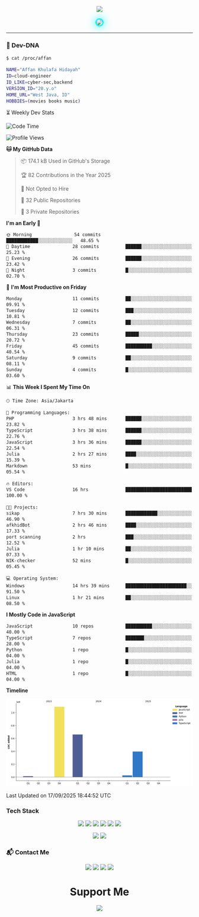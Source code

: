 <div align="center">
  <img src="https://capsule-render.vercel.app/api?type=waving&color=gradient&height=180&section=header&text=Affan&fontSize=60&fontAlignY=35&desc=Cloud%20%7C%20Cyber-Sec%20%7C%20Backend&descAlignY=55"/>
</div>

<p align="center">
  <img src="https://github.com/akhfhid.png" width="160" style="border-radius:50%;border:3px solid #00f5ff;box-shadow:0 0 25px #00f5ff"/>
</p>

---

### 🧪 Dev-DNA

```sh
$ cat /proc/affan
```
```bash
NAME="Affan Khulafa Hidayah"
ID=cloud-engineer
ID_LIKE=cyber-sec,backend
VERSION_ID="20.y.o"
HOME_URL="West Java, ID"
HOBBIES=(movies books music)
```
⏳ Weekly Dev Stats

<!--START_SECTION:waka-->
![Code Time](http://img.shields.io/badge/Code%20Time-23%20hrs%207%20mins-blue)

![Profile Views](http://img.shields.io/badge/Profile%20Views-196-blue)

**🐱 My GitHub Data** 

> 📦 174.1 kB Used in GitHub's Storage 
 > 
> 🏆 82 Contributions in the Year 2025
 > 
> 🚫 Not Opted to Hire
 > 
> 📜 32 Public Repositories 
 > 
> 🔑 3 Private Repositories 
 > 
**I'm an Early 🐤** 

```text
🌞 Morning                54 commits          ████████████░░░░░░░░░░░░░   48.65 % 
🌆 Daytime                28 commits          ██████░░░░░░░░░░░░░░░░░░░   25.23 % 
🌃 Evening                26 commits          ██████░░░░░░░░░░░░░░░░░░░   23.42 % 
🌙 Night                  3 commits           █░░░░░░░░░░░░░░░░░░░░░░░░   02.70 % 
```
📅 **I'm Most Productive on Friday** 

```text
Monday                   11 commits          ██░░░░░░░░░░░░░░░░░░░░░░░   09.91 % 
Tuesday                  12 commits          ███░░░░░░░░░░░░░░░░░░░░░░   10.81 % 
Wednesday                7 commits           ██░░░░░░░░░░░░░░░░░░░░░░░   06.31 % 
Thursday                 23 commits          █████░░░░░░░░░░░░░░░░░░░░   20.72 % 
Friday                   45 commits          ██████████░░░░░░░░░░░░░░░   40.54 % 
Saturday                 9 commits           ██░░░░░░░░░░░░░░░░░░░░░░░   08.11 % 
Sunday                   4 commits           █░░░░░░░░░░░░░░░░░░░░░░░░   03.60 % 
```


📊 **This Week I Spent My Time On** 

```text
🕑︎ Time Zone: Asia/Jakarta

💬 Programming Languages: 
PHP                      3 hrs 48 mins       ██████░░░░░░░░░░░░░░░░░░░   23.82 % 
TypeScript               3 hrs 38 mins       ██████░░░░░░░░░░░░░░░░░░░   22.76 % 
JavaScript               3 hrs 36 mins       ██████░░░░░░░░░░░░░░░░░░░   22.54 % 
Julia                    2 hrs 27 mins       ████░░░░░░░░░░░░░░░░░░░░░   15.39 % 
Markdown                 53 mins             █░░░░░░░░░░░░░░░░░░░░░░░░   05.54 % 

🔥 Editors: 
VS Code                  16 hrs              █████████████████████████   100.00 % 

🐱‍💻 Projects: 
sikap                    7 hrs 30 mins       ████████████░░░░░░░░░░░░░   46.90 % 
afkhidBot                2 hrs 46 mins       ████░░░░░░░░░░░░░░░░░░░░░   17.33 % 
port scanning            2 hrs               ███░░░░░░░░░░░░░░░░░░░░░░   12.52 % 
Julia                    1 hr 10 mins        ██░░░░░░░░░░░░░░░░░░░░░░░   07.33 % 
NIK-checker              52 mins             █░░░░░░░░░░░░░░░░░░░░░░░░   05.45 % 

💻 Operating System: 
Windows                  14 hrs 39 mins      ███████████████████████░░   91.50 % 
Linux                    1 hr 21 mins        ██░░░░░░░░░░░░░░░░░░░░░░░   08.50 % 
```

**I Mostly Code in JavaScript** 

```text
JavaScript               10 repos            ██████████░░░░░░░░░░░░░░░   40.00 % 
TypeScript               7 repos             ███████░░░░░░░░░░░░░░░░░░   28.00 % 
Python                   1 repo              █░░░░░░░░░░░░░░░░░░░░░░░░   04.00 % 
Julia                    1 repo              █░░░░░░░░░░░░░░░░░░░░░░░░   04.00 % 
HTML                     1 repo              █░░░░░░░░░░░░░░░░░░░░░░░░   04.00 % 
```



**Timeline**

![Lines of Code chart](https://raw.githubusercontent.com/akhfhid/akhfhid/main/assets/bar_graph.png)


 Last Updated on 17/09/2025 18:44:52 UTC
<!--END_SECTION:waka-->
### Tech Stack

<p align="center"> <a href="https://nodejs.org"><img src="https://img.shields.io/badge/Node-20-339933?style=flat&logo=nodedotjs&logoColor=white"/></a> <a href="https://golang.org"><img src="https://img.shields.io/badge/Go-1.22-00ADD8?style=flat&logo=go&logoColor=white"/></a> <a href="https://laravel.com"><img src="https://img.shields.io/badge/Laravel-11-FF2D20?style=flat&logo=laravel&logoColor=white"/></a> <a href="https://docker.com"><img src="https://img.shields.io/badge/Docker-24-2496ED?style=flat&logo=docker&logoColor=white"/></a> <a href="https://aws.amazon.com"><img src="https://img.shields.io/badge/AWS-Architect-FF9900?style=flat&logo=amazonaws&logoColor=white"/></a>
<a href="https://julialang.org">
  <img src="https://img.shields.io/badge/Julia-1.11-9558B2?style=flat&logo=julia&logoColor=white"/>
</a>
 </p>

 <p align="center"> <img src="https://github-readme-stats.vercel.app/api?username=akhfhid&show_icons=true&theme=react&hide_border=true&bg_color=00000000"/> <img src="https://github-readme-stats.vercel.app/api/top-langs/?username=akhfhid&layout=compact&theme=react&hide_border=true&bg_color=00000000"/> </p> 

### 📬 Contact Me

<p align="center"> <a href="https://instagram.com/aff4n__" target="_blank"><img src="https://img.shields.io/badge/IG-%40aff4n__-E4405F?style=for-the-badge&logo=instagram&logoColor=white"/></a> <a href="https://t.me/affankhhdyh" target="_blank"><img src="https://img.shields.io/badge/Telegram-@affankhhdyh-2CA5E0?style=for-the-badge&logo=telegram&logoColor=white"/></a> <a href="mailto:neoaffan2@gmail.com" target="_blank"><img src="https://img.shields.io/badge/Email-neoaffan2@gmail.com-D14836?style=for-the-badge&logo=gmail&logoColor=white"/></a> <a href="https://linkedin.com/in/affankhhdyh" target="_blank"><img src="https://img.shields.io/badge/LinkedIn-Affan%20Khulafa%20Hidayah-0A66C2?style=for-the-badge&logo=linkedin&logoColor=white"/></a> </p> <h1 align="center">Support Me</h1> <p align="center"> <a href="https://github.com/sponsors/akhfhid" target="_blank"> <img src="https://img.shields.io/badge/Sponsor-@akhfhid-ea4aaa?style=for-the-badge&logo=github&logoColor=white"/> </a> </p>
